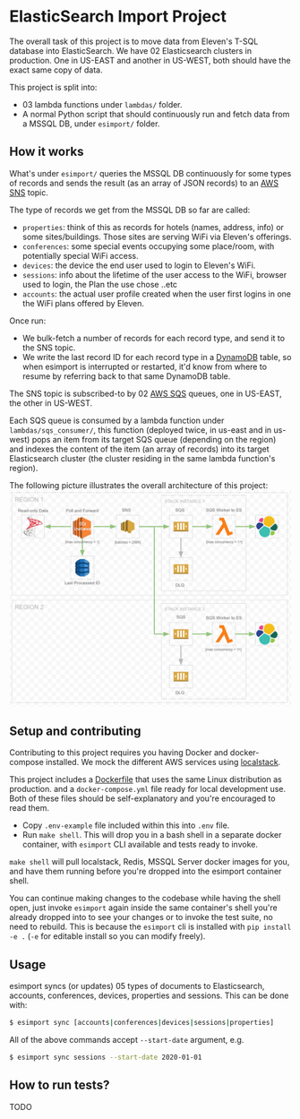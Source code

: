 # ElasticSearch Import Project

The overall task of this project is to move data from Eleven's T-SQL database into ElasticSearch. 
We have 02 Elasticsearch clusters in production. One in US-EAST and another in US-WEST, both should have the exact same copy of data.

This project is split into: 

- 03 lambda functions under `lambdas/` folder.
- A normal Python script that should continuously run and fetch data from a MSSQL DB, under `esimport/` folder.

## How it works


What's under `esimport/` queries the MSSQL DB continuously for some types of records and sends the result (as an array of JSON records) to an [AWS SNS](https://aws.amazon.com/sns/) topic.

The type of records we get from the MSSQL DB so far are called:
- `properties`: think of this as records for hotels (names, address, info) or some sites/buildings. Those sites are serving WiFi via Eleven's offerings. 
- `conferences`: some special events occupying some place/room, with potentially special WiFi access.
- `devices`: the device the end user used to login to Eleven's WiFi.
- `sessions`: info about the lifetime of the user access to the WiFi, browser used to login, the Plan the use chose ..etc
- `accounts`: the actual user profile created when the user first logins in one the WiFi plans offered by Eleven.

Once run:
- We bulk-fetch a number of records for each record type, and send it to the SNS topic.
- We write the last record ID for each record type in a [DynamoDB](https://aws.amazon.com/dynamodb/) table, so when esimport is interrupted or restarted, it'd know from where to resume by referring back to that same DynamoDB table.

The SNS topic is subscribed-to by 02 [AWS SQS](https://aws.amazon.com/sqs/) queues, one in US-EAST, the other in US-WEST.

Each SQS queue is consumed by a lambda function under `lambdas/sqs_consumer/`, this function (deployed twice, in us-east and in us-west) pops an item from its 
target SQS queue (depending on the region) and indexes the content of the item (an array of records) into its target Elasticsearch cluster 
(the cluster residing in the same lambda function's region).


The following picture illustrates the overall architecture of this project:
![ESImport Architecture](architecture.png "ESImport Architecture")

## Setup and contributing

Contributing to this project requires you having Docker and docker-compose installed. We mock the different AWS services using [localstack](https://github.com/localstack/localstack).

This project includes a [Dockerfile](Dockerfile) that uses the same Linux distribution as production. and a `docker-compose.yml` file ready for local development use.
Both of these files should be self-explanatory and you're encouraged to read them.

- Copy `.env-example` file included within this into `.env` file.
- Run `make shell`. This will drop you in a bash shell in a separate docker container, with `esimport` CLI available and tests ready to invoke. 

`make shell` will pull localstack, Redis, MSSQL Server docker images for you, and have them running before you're dropped into the esimport container shell. 

You can continue making changes to the codebase while having the shell open, just invoke `esimport` again inside the same container's shell you're 
already dropped into to see your changes or to invoke the test suite, no need to rebuild. 
This is because the `esimport` cli is installed with `pip install -e .` (`-e` for editable install so you can modify freely).


## Usage

esimport syncs (or updates) 05 types of documents to Elasticsearch, accounts, conferences, devices, properties and sessions. This can be done with:

```bash
$ esimport sync [accounts|conferences|devices|sessions|properties]
```

All of the above commands accept `--start-date` argument, e.g.

```bash
$ esimport sync sessions --start-date 2020-01-01
```


## How to run tests?

TODO
